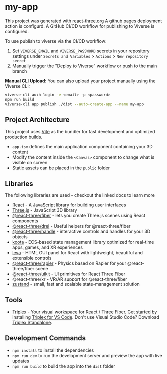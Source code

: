 # my-app
This project was generated with [react-three.org](https://react-three.org)
A github pages deployment action is configurd.
A GitHub CI/CD workflow for publishing to Viverse is configured.

To use publish to viverse via the CI/CD workflow:
1. Set `VIVERSE_EMAIL` and `VIVERSE_PASSWORD` secrets in your repository settings under `Secrets and Variables` > `Actions` > `New repository secret`
2. Manually trigger the "Deploy to Viverse" workflow or push to the main branch

**Manual CLI Upload:**
You can also upload your project manually using the Viverse CLI:
```bash
viverse-cli auth login -e <email> -p <password>
npm run build
viverse-cli app publish ./dist --auto-create-app --name my-app
```



## Project Architecture
This project uses [Vite](https://vitejs.dev/) as the bundler for fast development and optimized production builds.
- `app.tsx` defines the main application component containing your 3D content
- Modify the content inside the `<Canvas>` component to change what is visible on screen
- Static assets can be placed in the `public` folder


## Libraries
The following libraries are used - checkout the linked docs to learn more
- [React](https://react.dev/) - A JavaScript library for building user interfaces
- [Three.js](https://threejs.org/) - JavaScript 3D library
- [@react-three/fiber](https://docs.pmnd.rs/react-three-fiber) - lets you create Three.js scenes using React components
- [@react-three/drei](https://drei.docs.pmnd.rs/) - Useful helpers for @react-three/fiber
- [@react-three/handle](https://pmndrs.github.io/xr/docs/handles/introduction) - interactive controls and handles for your 3D objects
- [koota](https://github.com/pmndrs/koota) - ECS-based state management library optimized for real-time apps, games, and XR experiences
- [leva](https://github.com/pmndrs/leva) - HTML GUI panel for React with lightweight, beautiful and extensible controls
- [@react-three/rapier](https://github.com/pmndrs/react-three-rapier) - Physics based on Rapier for your @react-three/fiber scene
- [@react-three/uikit](https://pmndrs.github.io/uikit/docs/) - UI primitives for React Three Fiber
- [@react-three/xr](https://pmndrs.github.io/xr/docs/) - VR/AR support for @react-three/fiber
- [zustand](https://zustand.docs.pmnd.rs/) - small, fast and scalable state-management solution


## Tools
- [Triplex](https://triplex.dev) - Your visual workspace for React / Three Fiber. Get started by installing [Triplex for VS Code](https://triplex.dev/docs/get-started/vscode). Don't use Visual Studio Code? Download [Triplex Standalone](https://triplex.dev/docs/get-started/standalone).


## Development Commands
- `npm install` to install the dependencies
- `npm run dev` to run the development server and preview the app with live updates
- `npm run build` to build the app into the `dist` folder